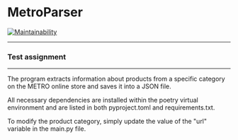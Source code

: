 # MetroParser

[![Maintainability](https://api.codeclimate.com/v1/badges/d2051ebeca2859cf7ae6/maintainability)](https://codeclimate.com/github/blacksmokezip/MetroParser/maintainability)

---

### Test assignment

---

The program extracts information about products from a specific category on the METRO online store and saves it into a JSON file.

All necessary dependencies are installed within the poetry virtual environment and are listed in both pyproject.toml and requirements.txt.

To modify the product category, simply update the value of the "url" variable in the main.py file.
